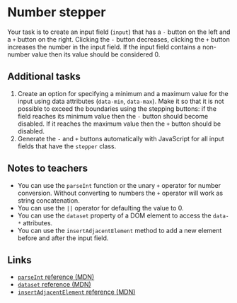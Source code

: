 # Number stepper

Your task is to create an input field (`input`) that has a `-` button on the left and a `+` button on the right. Clicking the `-` button decreases, clicking the `+` button increases the number in the input field. If the input field contains a non-number value then its value should be considered 0.

## Additional tasks

1) Create an option for specifying a minimum and a maximum value for the input using data attributes (`data-min`, `data-max`). Make it so that it is not possible to exceed the boundaries using the stepping buttons: if the field reaches its minimum value then the `-` button should become disabled. If it reaches the maximum value then the `+` button should be disabled. 
2) Generate the `-` and `+` buttons automatically with JavaScript for all input fields that have the `stepper` class.

## Notes to teachers

- You can use the `parseInt` function or the unary `+` operator for number conversion. Without converting to numbers the `+` operator will work as string concatenation.
- You can use the `||` operator for defaulting the value to 0.
- You can use the `dataset` property of a DOM element to access the `data-*` attributes.
- You can use the `insertAdjacentElement` method to add a new element before and after the input field.

## Links

- [`parseInt` reference (MDN)][1]
- [`dataset` reference (MDN)][2]
- [`insertAdjacentElement` reference (MDN)][3]

[1]: https://developer.mozilla.org/en-US/docs/Web/JavaScript/Reference/Global_Objects/parseInt
[2]: https://developer.mozilla.org/en-US/docs/Web/API/HTMLOrForeignElement/dataset
[3]: https://developer.mozilla.org/en-US/docs/Web/API/Element/insertAdjacentElement